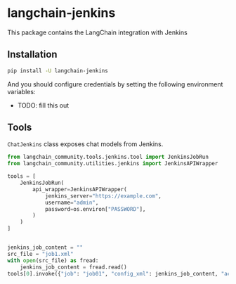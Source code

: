 # langchain-jenkins

This package contains the LangChain integration with Jenkins

## Installation

```bash
pip install -U langchain-jenkins
```

And you should configure credentials by setting the following environment variables:

* TODO: fill this out

## Tools

`ChatJenkins` class exposes chat models from Jenkins.

```python
from langchain_community.tools.jenkins.tool import JenkinsJobRun
from langchain_community.utilities.jenkins import JenkinsAPIWrapper

tools = [
    JenkinsJobRun(
        api_wrapper=JenkinsAPIWrapper(
            jenkins_server="https://example.com",
            username="admin",
            password=os.environ["PASSWORD"],
        )
    )
]


jenkins_job_content = ""
src_file = "job1.xml"
with open(src_file) as fread:
    jenkins_job_content = fread.read()
tools[0].invoke({"job": "job01", "config_xml": jenkins_job_content, "action": "create"})
```
